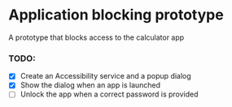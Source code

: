 # Application blocking prototype
A prototype that blocks access to the calculator app
### TODO:
 - [x] Create an Accessibility service and a popup dialog
 - [x] Show the dialog when an app is launched
 - [ ] Unlock the app when a correct password is provided
